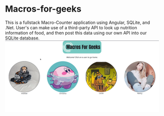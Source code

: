 # Macros-for-geeks

This is a fullstack Macro-Counter application using Angular, SQLite, and .Net. User's can make use of a third-party API to look up nutrition information of food, and then post this data using our own API into our SQLite database.
![](macros.gif)